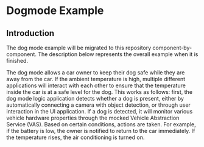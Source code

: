 # Dogmode Example

## Introduction

The dog mode example will be migrated to this repository component-by-component. The description
below represents the overall example when it is finished.

The dog mode allows a car owner to keep their dog safe while they are away from the car. If the
ambient temperature is high, multiple different applications will interact with each other to
ensure that the temperature inside the car is at a safe level for the dog. This works as follows:
first, the dog mode logic application detects whether a dog is present, either by automatically
connecting a camera with object detection, or through user interaction in the UI application. If a
dog is detected, it will monitor various vehicle hardware properties through the mocked Vehicle
Abstraction Service (VAS). Based on certain conditions, actions are taken. For example, if the
battery is low, the owner is notified to return to the car immediately. If the temperature rises,
the air conditioning is turned on.
